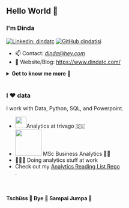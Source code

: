 ## Hello World 👋
<h3> I'm Dinda </a>  </h3> 

[![Linkedin: dindatc](https://img.shields.io/badge/-dindatc-blue?style=flat-square&logo=Linkedin&logoColor=white&link=https://www.linkedin.com/in/dindatc/)](https://www.linkedin.com/in/dindatc/)
[![GitHub dindatisi](https://img.shields.io/github/followers/dindatisi?label=follow&style=social)](https://github.com/dindatisi)
- 📫 Contact: *dinda@hey.com* 
- 📝 Website/Blog: https://www.dindatc.com/
<details>
 <summary> <b>Get to know me more 👩 </b> </summary>

```text 
I am a full stack data science/analytics professional. 
I specialize in product & marketing analytics topics and have spent the majority of my career using data to support decision makers in those areas.

I studied Business Analytics at UCL and currently work at trivago HQ in Germany. 
Prior to this, I worked at a SouthEast Asia's Decacorn (GO-JEK) and an AI startup in London.

At work I make slides to deliver insights, crunch data, or code & develop models. 
But in my leisure time, I drown myself into wide array of hobbies. 
I play several musical instruments, mainly piano (I love Chopin and Bach!) and guitar, 
as well as read books (mostly classics literature or my list on Goodreads). 
During my undergraduate years, I also won table tennis silver medal in campus sport olympiad and several national level Case Competitions.

```
<p>I spent quite a lot of time figuring out how <a href="https://www.gatsbyjs.com/plugins/@lekoarts/gatsby-theme-minimal-blog/">gatsby</a> works to build <a href="https://www.dindatc.com/">my personal blog </a> so please come visit 😂

Music instruments I play: &nbsp;🎹 &nbsp;&nbsp;🎸 &nbsp;&nbsp;<img src="https://image.flaticon.com/icons/png/512/1027/1027409.png" width="30">

I also <strike>used to</strike> read a lot. Check out my books on <a href="https://www.goodreads.com/user/show/5598263-dinda-tisi">Goodreads.</a>

Feel free to reach me out if you want to discuss about data analytics, or other stuff like relocating from +62🇮🇩 to +49🇩🇪 (I wrote <a href="https://www.dindatc.com/mendapatkan-visa-kerja-jerman-blue-card">an article about this</a>) .

</details>

<br>
<h3> I ❤️ data</h3>
<p>I work with Data, Python, SQL, and Powerpoint.</p>
<ul>
  <li><img src="https://avatars0.githubusercontent.com/u/1481788?s=280&v=4" width="30">Analytics at trivago 🇩🇪 </li>
  <li><img src="https://upload.wikimedia.org/wikipedia/sco/thumb/d/d1/University_College_London_logo.svg/1200px-University_College_London_logo.svg.png" width="70">  MSc Business Analytics 👩‍🎓</li>
  <li>👩🏻‍💻 Doing analytics stuff at work </li>
 <li>Check out my <a href="https://github.com/dindatisi/analytics_reading_list">Analytics Reading List Repo</a> </li>.
</ul>

</br>

#### Tschüss 👋 Bye 👋  Sampai Jumpa 👋 





